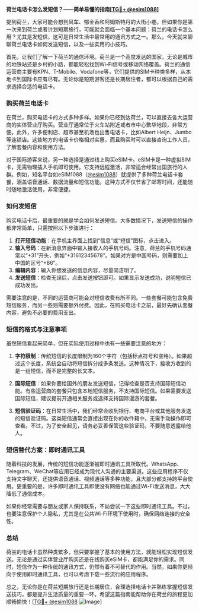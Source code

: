 **荷兰电话卡怎么发短信？——简单易懂的指南[[TG💪+ @esim1088](https://t.me/s/esim1088)]**

提到荷兰，大家可能会想到风车、郁金香和阿姆斯特丹的大街小巷。但如果你是第一次来到荷兰或者计划短期旅行，可能就会面临一个基本问题：荷兰的电话卡怎么用？尤其是发短信，这可是日常生活中最常用的通讯方式之一。那么，今天就来聊聊荷兰电话卡如何发送短信，以及一些实用的小技巧。

首先，让我们了解一下荷兰的通信环境。荷兰是一个高度发达的国家，无论是城市的地铁站还是乡村的小路，都能轻松找到Wi-Fi信号或移动网络覆盖。荷兰的通信运营商主要有KPN、T-Mobile、Vodafone等，它们提供的SIM卡种类多样，从本地卡到国际卡应有尽有。无论你是短期游客还是长期居住者，都可以根据自己的需求选择合适的电话卡。

### **购买荷兰电话卡**

在荷兰，购买电话卡的方式多种多样。如果你已经到达荷兰，可以直接去各大运营商的实体营业厅购买。营业厅通常位于火车站附近或者市中心繁华地段，非常方便。此外，许多便利店、超市甚至机场也出售电话卡，比如Albert Heijn、Jumbo等连锁店。这些地方的电话卡价格相对实惠，而且购买时可以直接咨询工作人员，了解套餐内容和使用方法。

对于国际游客来说，另一种选择是通过线上购买eSIM卡。eSIM卡是一种虚拟SIM卡，无需物理插入手机即可使用。它支持远程激活，非常适合经常出国旅行的人群。例如，知名平台如eSIM1088（[@esim1088](https://t.me/s/esim1088)）就提供了多种荷兰电话卡套餐，涵盖语音通话、数据流量和短信功能。这种方式不仅节省了邮寄时间，还能随时随地激活使用，非常便捷。

### **如何发短信**

购买电话卡后，最重要的就是学会如何发送短信。大多数情况下，发送短信的操作都非常简单，只需按照以下步骤进行：

1. **打开短信功能**：在手机主界面上找到“信息”或“短信”图标，点击进入。
2. **输入号码**：在新消息界面中输入接收人的手机号码。注意，荷兰的手机号码通常以“+31”开头，例如“+31612345678”。如果对方是中国号码，则需要加上中国的区号“+86”。
3. **编辑内容**：输入你想发送的信息内容，尽量简洁明了。
4. **发送短信**：检查无误后，点击发送按钮即可。如果显示发送成功，说明短信已成功发出。

需要注意的是，不同的运营商可能会对短信收费有所不同。一些套餐可能包含免费短信服务，而另一些则需要额外付费。因此，在购买电话卡之前，最好先确认套餐内容，避免不必要的费用支出。

### **短信的格式与注意事项**

虽然短信看起来简单，但在实际使用过程中也有一些需要注意的地方：

1. **字符限制**：传统短信的长度限制为160个字符（包括标点符号和空格）。如果超过这个长度，系统会自动将短信拆分成多条发送。这种情况下，接收方收到的是一组短信，而不是完整的长文本。
   
2. **国际短信**：如果你要给国外的朋友发送短信，记得检查是否支持国际短信功能。有些运营商的套餐只包含本地短信服务，不支持国际短信。如果需要发送国际短信，建议提前开通相关服务或选择支持国际漫游的套餐。

3. **短信验证码**：在日常生活中，我们经常会收到银行、电商平台或其他服务发送的短信验证码。这类短信通常会直接出现在你的收件箱中，无需手动操作即可查看。不过，为了安全起见，请务必妥善保管这些验证码，不要随意透露给他人。

### **短信替代方案：即时通讯工具**

随着科技的发展，传统的短信功能逐渐被即时通讯工具所取代。WhatsApp、Telegram、WeChat等应用已经成为现代人沟通的主要渠道。这些应用程序不仅支持文字聊天，还提供语音通话、视频通话等多种功能，且大部分都支持跨平台使用。更重要的是，许多即时通讯工具即使没有网络也能通过Wi-Fi发送消息，大大降低了通信成本。

如果你经常需要与朋友或家人保持联系，不妨尝试一下这些即时通讯工具。不过，也要注意保护个人隐私，尤其是在公共Wi-Fi环境下使用时，确保网络连接的安全性。

### **总结**

荷兰的电话卡虽然种类繁多，但只要掌握了基本的使用方法，就能轻松实现短信发送。无论是通过实体营业厅购买还是在线购买eSIM卡，都能满足你的需求。同时，短信作为一种传统的通讯方式，仍然有着不可替代的作用。当然，如果你更倾向于使用即时通讯工具，也可以考虑下载一些流行的应用程序。

总之，无论你是在荷兰短期旅行还是长期居住，合理选择电话卡并熟练掌握短信发送技巧，都是提升生活质量的重要一环。希望这篇指南能帮助你在荷兰的旅程更加顺畅愉快！[[TG💪+ @esim1088](https://t.me/s/esim1088) ![Image](https://i.postimg.cc/4NQfJmqS/Snipaste-2025-05-13-00-14-12.png)]